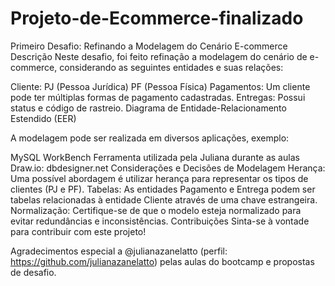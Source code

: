 # Projeto-de-Ecommerce-finalizado

Primeiro Desafio: Refinando a Modelagem do Cenário E-commerce
Descrição
Neste desafio, foi feito refinação a modelagem do cenário de e-commerce, considerando as seguintes entidades e suas relações:

Cliente:
PJ (Pessoa Jurídica)
PF (Pessoa Física)
Pagamentos: Um cliente pode ter múltiplas formas de pagamento cadastradas.
Entregas: Possui status e código de rastreio.
Diagrama de Entidade-Relacionamento Estendido (EER)

A modelagem pode ser realizada em diversos aplicações, exemplo:

MySQL WorkBench Ferramenta utilizada pela Juliana durante as aulas
Draw.io:
dbdesigner.net
Considerações e Decisões de Modelagem
Herança: Uma possível abordagem é utilizar herança para representar os tipos de clientes (PJ e PF).
Tabelas: As entidades Pagamento e Entrega podem ser tabelas relacionadas à entidade Cliente através de uma chave estrangeira.
Normalização: Certifique-se de que o modelo esteja normalizado para evitar redundâncias e inconsistências.
Contribuições
Sinta-se à vontade para contribuir com este projeto!

Agradecimentos especial a @julianazanelatto (perfil: https://github.com/julianazanelatto) pelas aulas do bootcamp e propostas de desafio.
